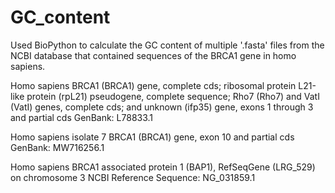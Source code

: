 # GC_content

Used BioPython to calculate the GC content of multiple '.fasta' files from the NCBI database that contained sequences of the BRCA1 gene in homo sapiens. 




Homo sapiens BRCA1 (BRCA1) gene, complete cds; ribosomal protein L21-like protein (rpL21) pseudogene, complete sequence; Rho7 (Rho7) and VatI (VatI) genes, complete cds; and unknown (ifp35) gene, exons 1 through 3 and partial cds
GenBank: L78833.1

Homo sapiens isolate 7 BRCA1 (BRCA1) gene, exon 10 and partial cds
GenBank: MW716256.1

Homo sapiens BRCA1 associated protein 1 (BAP1), RefSeqGene (LRG_529) on chromosome 3
NCBI Reference Sequence: NG_031859.1
